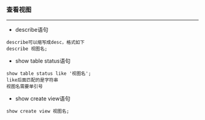 ### 查看视图

----------------

- describe语句
```text
describe可以缩写成desc，格式如下
describe 视图名;
```
- show table status语句
```text
show table status like '视图名';
like后面匹配的是字符串
视图名需要单引号
```
- show create view语句
```text
show create view 视图名;
```